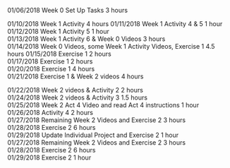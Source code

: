                             
01/06/2018   Week 0 Set Up Tasks	3 hours

01/10/2018	Week 1 Activity 				4 hours
01/11/2018	Week 1 Activity 4 & 5		1 hour                                   
01/12/2018	Week 1 Activity 5	       1 hour                             
01/13/2018	Week 1 Activity 6 & Week 0 Videos 3 hours                       
01/14/2018	Week 0 Videos, some Week 1 Activity Videos, Exercise 1	4.5 hours
01/15/2018	Exercise 1 2 hours	                                            
01/17/2018	Exercise 1 2 hours	                                            
01/20/2018	Exercise 1 4 hours	                                             
01/21/2018	Exercise 1 & Week 2 videos 4 hours

01/22/2018	Week 2 videos & Activity 2	 2 hours                           
01/24/2018	Week 2 videos & Activity 3	 1.5 hours                           
01/25/2018	Week 2 Act 4 Video and read Act 4 instructions	1 hour         
01/26/2018	Activity 4 2 hours	                                            
01/27/2018  Remaining Week 2 Videos and Exercise 2 3 hours                 
01/28/2018  Exercise 2 6 hours                                             
01/29/2018  Update Individual Project and Exercise 2   1 hour                
01/27/2018  Remaining Week 2 Videos and Exercise 2                  3 hours                                             
01/28/2018  Exercise 2 6 hours                                             
01/29/2018  Exercise 2 1 hour                                             
